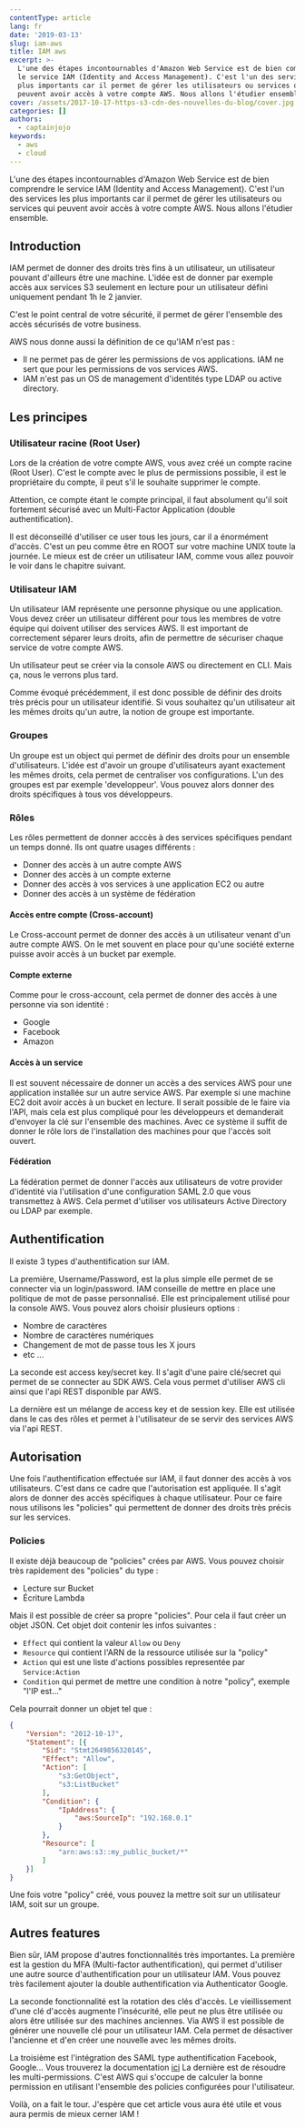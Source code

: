 ```yaml
---
contentType: article
lang: fr
date: '2019-03-13'
slug: iam-aws
title: IAM aws
excerpt: >-
  L'une des étapes incontournables d'Amazon Web Service est de bien comprendre
  le service IAM (Identity and Access Management). C'est l'un des services les
  plus importants car il permet de gérer les utilisateurs ou services qui
  peuvent avoir accès à votre compte AWS. Nous allons l'étudier ensemble.
cover: /assets/2017-10-17-https-s3-cdn-des-nouvelles-du-blog/cover.jpg
categories: []
authors:
  - captainjojo
keywords:
  - aws
  - cloud
---
```


L'une des étapes incontournables d'Amazon Web Service est de bien comprendre le service IAM (Identity and Access Management). C'est l'un des services les plus importants car il permet de gérer les utilisateurs ou services qui peuvent avoir accès à votre compte AWS. Nous allons l'étudier ensemble.

## Introduction

IAM permet de donner des droits très fins à un utilisateur, un utilisateur pouvant d'ailleurs être une machine. L'idée est de donner par exemple accès aux services S3 seulement en lecture pour un utilisateur défini uniquement pendant 1h le 2 janvier.

C'est le point central de votre sécurité, il permet de gérer l'ensemble des accès sécurisés de votre business.

AWS nous donne aussi la définition de ce qu'IAM n'est pas :

- Il ne permet pas de gérer les permissions de vos applications. IAM ne sert que pour les permissions de vos services AWS.
- IAM n'est pas un OS de management d'identités type LDAP ou active directory.

## Les principes

### Utilisateur racine (Root User)

Lors de la création de votre compte AWS, vous avez créé un compte racine (Root User). C'est le compte avec le plus de permissions possible, il est le propriétaire du compte, il peut s'il le souhaite supprimer le compte.

Attention, ce compte étant le compte principal, il faut absolument qu'il soit fortement sécurisé avec un Multi-Factor Application (double authentification).

Il est déconseillé d'utiliser ce user tous les jours, car il a énormément d'accès. C'est un peu comme être en ROOT sur votre machine UNIX toute la journée. Le mieux est de créer un utilisateur IAM, comme vous allez pouvoir le voir dans le chapitre suivant.

### Utilisateur IAM

Un utilisateur IAM représente une personne physique ou une application. Vous devez créer un utilisateur différent pour tous les membres de votre équipe qui doivent utiliser des services AWS. Il est important de correctement séparer leurs droits, afin de permettre de sécuriser chaque service de votre compte AWS.

Un utilisateur peut se créer via la console AWS ou directement en CLI. Mais ça, nous le verrons plus tard.

Comme évoqué précédemment, il est donc possible de définir des droits très précis pour un utilisateur identifié. Si vous souhaitez qu'un utilisateur ait les mêmes droits qu'un autre, la notion de groupe est importante.

### Groupes

Un groupe est un object qui permet de définir des droits pour un ensemble d'utilisateurs. L'idée est d'avoir un groupe d'utilisateurs ayant exactement les mêmes droits, cela permet de centraliser vos configurations.
L'un des groupes est par exemple 'developpeur'. Vous pouvez alors donner des droits spécifiques à tous vos développeurs.

### Rôles

Les rôles permettent de donner acccès à des services spécifiques pendant un temps donné. Ils ont quatre usages différents :
- Donner des accès à un autre compte AWS
- Donner des accès à un compte externe
- Donner des accès à vos services à une application EC2 ou autre
- Donner des accès à un système de fédération

#### Accès entre compte (Cross-account)

Le Cross-account permet de donner des accès à un utilisateur venant d'un autre compte AWS. On le met souvent en place pour qu'une société externe puisse avoir accès à un bucket par exemple.

#### Compte externe

Comme pour le cross-account, cela permet de donner des accès à une personne via son identité :
- Google
- Facebook
- Amazon

#### Accès à un service

Il est souvent nécessaire de donner un accès a des services AWS pour une application installée sur un autre service AWS. Par exemple si une machine EC2 doit avoir accès à un bucket en lecture. Il serait possible de le faire via l'API, mais cela est plus compliqué pour les développeurs et demanderait d'envoyer la clé sur l'ensemble des machines. Avec ce système il suffit de donner le rôle lors de l'installation des machines pour que l'accès soit ouvert.

#### Fédération

La fédération permet de donner l'accès aux utilisateurs de votre provider d'identité via l'utilisation d'une configuration SAML 2.0 que vous transmettez à AWS. Cela permet d'utiliser vos utilisateurs Active Directory ou LDAP par exemple.

## Authentification

Il existe 3 types d'authentification sur IAM.

La première, Username/Password, est la plus simple elle permet de se connecter via un login/password. IAM conseille de mettre en place une politique de mot de passe personnalisé. Elle est principalement utilisé pour la console AWS. Vous pouvez alors choisir plusieurs options :
- Nombre de caractères
- Nombre de caractères numériques
- Changement de mot de passe tous les X jours
- etc ...

La seconde est access key/secret key. Il s'agit d'une paire clé/secret qui permet de se connecter au SDK AWS. Cela vous permet d'utiliser AWS cli ainsi que l'api REST disponible par AWS.

La dernière est un mélange de access key et de session key. Elle est utilisée dans le cas des rôles et permet à l'utilisateur de se servir des services AWS via l'api REST.

## Autorisation

Une fois l'authentification effectuée sur IAM, il faut donner des accès à vos utilisateurs. C'est dans ce cadre que l'autorisation est appliquée. Il s'agit alors de donner des accès spécifiques à chaque utilisateur. Pour ce faire nous utilisons les "policies" qui permettent de donner des droits très précis sur les services.

### Policies

Il existe déjà beaucoup de "policies" crées par AWS. Vous pouvez choisir très rapidement des "policies" du type :
- Lecture sur Bucket
- Écriture Lambda

Mais il est possible de créer sa propre "policies". Pour cela il faut créer un objet JSON. Cet objet doit contenir les infos suivantes :

- `Effect` qui contient la valeur `Allow` ou `Deny`
- `Resource` qui contient l'ARN de la ressource utilisée sur la "policy"
- `Action` qui est une liste d'actions possibles representée par `Service:Action`
- `Condition` qui permet de mettre une condition à notre "policy", exemple "l'IP est..."

Cela pourrait donner un objet tel que :

```json
{
	"Version": "2012-10-17",
	"Statement": [{
		"Sid": "Stmt2649856320145",
		"Effect": "Allow",
		"Action": [
			"s3:GetObject",
			"s3:ListBucket"
		],
		"Condition": {
			"IpAddress": {
				"aws:SourceIp": "192.168.0.1"
			}
		},
		"Resource": [
			"arn:aws:s3::my_public_bucket/*"
		]
	}]
}
```

Une fois votre "policy" créé, vous pouvez la mettre soit sur un utilisateur IAM, soit sur un groupe.

## Autres features

Bien sûr, IAM propose d'autres fonctionnalités très importantes.
La première est la gestion du MFA (Multi-factor authentification), qui permet d'utiliser une autre source d'authentification pour un utilisateur IAM. Vous pouvez très facilement ajouter la double authentification via Authenticator Google.

La seconde fonctionnalité est la rotation des clés d'accès. Le vieillissement d'une clé d'accès augmente l'insécurité, elle peut ne plus être utilisée ou alors être utilisée sur des machines anciennes. Via AWS il est possible de générer une nouvelle clé pour un utilisateur IAM. Cela permet de désactiver l'ancienne et d'en créer une nouvelle avec les mêmes droits.

La troisième est l'intégration des SAML type authentification Facebook, Google... Vous trouverez la documentation [ici](https://aws.amazon.com/fr/blogs/security/how-to-set-up-federated-single-sign-on-to-aws-using-google-apps/)
La dernière est de résoudre les multi-permissions. C'est AWS qui s'occupe de calculer la bonne permission en utilisant l'ensemble des policies configurées pour l'utilisateur.

Voilà, on a fait le tour.
J'espère que cet article vous aura été utile et vous aura permis de mieux cerner IAM !
